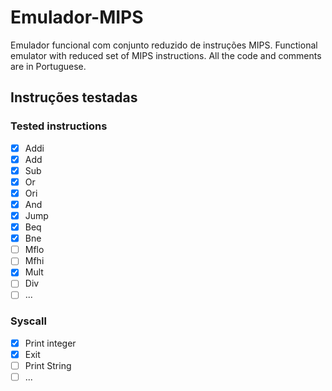 # Emulador-MIPS
Emulador funcional com conjunto reduzido de instruções MIPS.
Functional emulator with reduced set of MIPS instructions. All the code and comments are in Portuguese.

## Instruções testadas
### Tested instructions

- [x]   Addi
- [x]   Add
- [x]   Sub
- [x]   Or
- [x]   Ori
- [x]   And
- [x]   Jump
- [x]   Beq
- [x]   Bne
- [ ]   Mflo
- [ ]   Mfhi
- [x]   Mult
- [ ]   Div
- [ ]   ...

### Syscall

- [x]   Print integer
- [x]   Exit
- [ ]   Print String
- [ ]   ...
